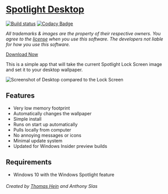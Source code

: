 # [Spotlight Desktop](https://wallpaper.onlineth.com)

[![Build status](https://ci.appveyor.com/api/projects/status/8gvvjrrjfyn7gmdn?svg=true)](https://ci.appveyor.com/project/onlineth/spotlight-desktop) [![Codacy Badge](https://api.codacy.com/project/badge/Grade/1a5059f545b34c12b5532646618c524f)](https://www.codacy.com/app/online/Spotlight-Desktop?utm_source=github.com&amp;utm_medium=referral&amp;utm_content=onlineth/Spotlight-Desktop&amp;utm_campaign=Badge_Grade)

*All trademarks & images are the property of their respective owners. You agree to the [license](LICENSE) when you use this software. The developers not liable for how you use this software.*

[Download Now](https://github.com/onlineth/Spotlight-Desktop/releases)

This is a simple app that will take the current Spotlight Lock Screen image and set it to your desktop wallpaper.

![Screenshot of Desktop compared to the Lock Screen](/screenshots/comparison.png)

## Features

- Very low memory footprint
- Automatically changes the wallpaper
- Simple install
- Runs on start up automatically
- Pulls locally from computer
- No annoying messages or icons
- Minimal update system
- Updated for Windows Insider preview builds

## Requirements

- Windows 10 with the Windows Spotlight feature

###### Created by [Thomas Hein](https://onlineth.com) and Anthony Slas
